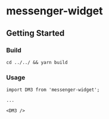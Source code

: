 # messenger-widget
## Getting Started

### Build

```
cd ../../ && yarn build
```


### Usage
```
import DM3 from 'messenger-widget';

...

<DM3 />
```